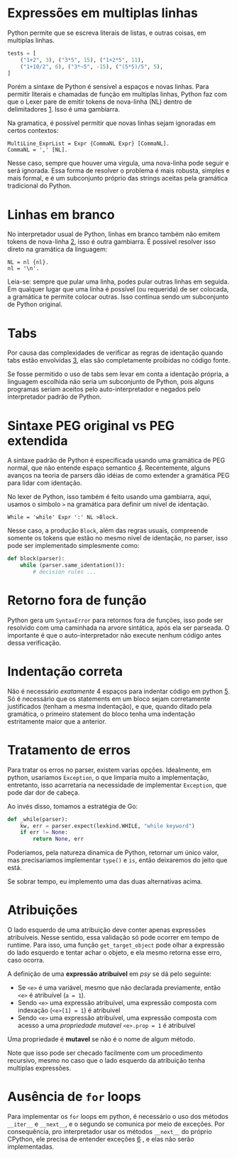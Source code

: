 # Expressões em multiplas linhas

Python permite que se escreva literais de listas, e outras coisas,
em multiplas linhas.

```python
tests = [
    ("1+2", 3), ("3*5", 15), ("1+2*5", 11),
    ("1+10/2", 6), ("3*~5", -15), ("(5*5)/5", 5),
]
```

Porém a sintaxe de Python é sensivel a espaços e novas linhas.
Para permitir literais e chamadas de função em multiplas linhas,
Python faz com que o Lexer pare de emitir tokens de nova-linha (NL)
dentro de delimitadores [1](https://docs.python.org/3/reference/lexical_analysis.html#:~:text=There%20is%20no%20NEWLINE%20token%20between%20implicit%20continuation%20lines.).
Isso é uma gambiarra. 

Na gramatica, é possível permitir que novas linhas sejam ignoradas
em certos contextos:

```ebnf
MultiLine_ExprList = Expr {CommaNL Expr} [CommaNL].
CommaNL = ',' [NL].
```

Nesse caso, sempre que houver uma virgula, uma nova-linha pode seguir e será ignorada.
Essa forma de resolver o problema é mais robusta, simples e mais formal, e é
um subconjunto próprio das strings aceitas pela gramática tradicional do Python.

# Linhas em branco

No interpretador usual de Python,
linhas em branco também não emitem tokens de nova-linha [2](https://docs.python.org/3/reference/lexical_analysis.html#:~:text=A%20logical%20line%20that%20contains%20only%20spaces%2C%20tabs%2C%20formfeeds%20and%20possibly%20a%20comment%2C%20is%20ignored%20(i.e.%2C%20no%20NEWLINE%20token%20is%20generated).),
isso é outra gambiarra. É possivel resolver isso
direto na gramática da linguagem:

```enbf
NL = nl {nl}.
nl = '\n'.
```

Leia-se: sempre que pular uma linha, podes pular outras linhas em seguida.
Em qualquer lugar que uma linha é possível (ou requerida) de ser colocada,
a gramática te permite colocar outras. Isso continua sendo um subconjunto
de Python original.

# Tabs

Por causa das complexidades de verificar as regras de identação quando
tabs estão envolvidas [3](https://docs.python.org/3/reference/lexical_analysis.html#:~:text=Indentation%20is%20rejected%20as%20inconsistent%20if%20a%20source%20file%20mixes%20tabs%20and%20spaces%20in%20a%20way%20that%20makes%20the%20meaning%20dependent%20on%20the%20worth%20of%20a%20tab%20in%20spaces),
elas são completamente proibidas no código fonte.

Se fosse permitido o uso de tabs sem levar em conta a identação própria,
a linguagem escolhida não seria um subconjunto de Python, pois alguns
programas seriam aceitos pelo auto-interpretador e negados pelo
interpretador padrão de Python.

# Sintaxe PEG original vs PEG extendida

A sintaxe padrão de Python é especificada usando uma gramática de PEG
normal, que não entende espaço semantico [4](https://docs.python.org/3/reference/lexical_analysis.html#:~:text=INDENT%20and%20DEDENT%20tokens).
Recentemente, alguns avanços na teoria de parsers dão idéias de como
extender a gramática PEG para lidar com identação.

No lexer de Python, isso também é feito usando uma gambiarra,
aqui, usamos o simbolo `>` na gramática para definir um nivel de
identação.

```ebnf
While = 'while' Expr ':' NL >Block.
```

Nesse caso, a produção `Block`, além das regras usuais,
compreende somente os tokens que estão no mesmo nivel de identação,
no parser, isso pode ser implementado simplesmente como:

```python
def block(parser):
    while (parser.same_identation()):
        # decision rules ...
```

# Retorno fora de função

Python gera um `SyntaxError` para retornos fora de funções,
isso pode ser resolvido com uma caminhada na arvore sintática,
após ela ser parseada. O importante é que o auto-interpretador
não execute nenhum código antes dessa verificação.

# Indentação correta

Não é necessário _exatamente_ 4 espaços para indentar código
em python [5](https://docs.python.org/3/reference/lexical_analysis.html#:~:text=correctly%20(though%20confusingly)%20indented).
Só é necessário que os statements em um bloco
sejam corretamente justificados (tenham a mesma indentação),
e que, quando ditado pela gramática, o primeiro statement
do bloco tenha uma indentação estritamente maior que a anterior.

# Tratamento de erros

Para tratar os erros no parser, existem varias opções.
Idealmente, em python, usariamos `Exception`, o que limparia
muito a implementação, entretanto, isso acarretaria na
necessidade de implementar `Exception`, que pode dar dor de
cabeça.

Ao invés disso, tomamos a estratégia de Go:

```python
def _while(parser):
    kw, err = parser.expect(lexkind.WHILE, "while keyword")
    if err != None:
        return None, err
```

Poderiamos, pela natureza dinamica de Python, retornar um único
valor, mas precisariamos implementar `type()` e `is`,
então deixaremos do jeito que está.

Se sobrar tempo, eu implemento uma das duas alternativas acima.

# Atribuições

O lado esquerdo de uma atribuição deve conter apenas expressões atribuíveis.
Nesse sentido, essa validação só pode ocorrer em tempo de runtime.
Para isso, uma função `get_target_object` pode olhar a expressão do lado
esquerdo e tentar achar o objeto, e ela mesmo retorna esse erro, caso ocorra.

A definição de uma **expressão atribuível** em _psy_ se dá pelo seguinte:
 - Se `<e>` é uma variável, mesmo que não declarada previamente, então `<e>` é atribuível (`a = 1`).
 - Sendo `<e>` uma expressão atribuível, uma expressão composta com indexação (`<e>[1] = 1`) é atribuivel
 - Sendo `<e>` uma expressão atribuível, uma expressão composta com acesso a uma _propriedade mutavel_ `<e>.prop = 1` é atribuível

Uma propriedade é **mutavel** se não é o nome de algum método.

Note que isso pode ser checado facilmente com um procedimento recursivo,
mesmo no caso que o lado esquerdo da atribuição tenha multiplas expressões.

# Ausência de `for` loops

Para implementar os `for` loops em python, é necessário o uso dos métodos `__iter__` e
`__next__`, e o segundo se comunica por meio de exceções. Por consequência, pro interpretador usar
os métodos `__next__` do próprio CPython, ele precisa de entender exceções
[6](https://docs.python.org/3/library/stdtypes.html#iterator.__iter__:~:text=If%20there%20are%20no%20further%20items%2C%20raise%20the%20StopIteration%20exception.)
, e elas não serão implementadas.
